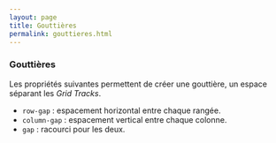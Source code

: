 ```yaml
---
layout: page
title: Gouttières
permalink: gouttieres.html
---
```


### Gouttières

Les propriétés suivantes permettent de créer une gouttière, un espace séparant les *Grid Tracks*.

- `row-gap` : espacement horizontal entre chaque rangée.
- `column-gap` : espacement vertical entre chaque colonne.
- `gap` : racourci pour les deux.
